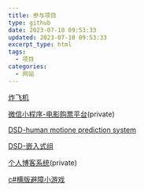 ```yaml
---
title: 参与项目
type: github
date: 2023-07-10 09:53:33
updated: 2023-07-10 09:53:33
excerpt_type: html
tags:
  - 项目
categories:
  - 网站
---
```


[炸飞机](https://github.com/briocheKJ/BombPlane)

[微信小程序-电影购票平台](https://github.com/OldCaptainWZJ/MovieApp)(private)

[DSD-human motione prediction system](https://github.com/michro/DSD/wiki)

[DSD-嵌入式组](https://github.com/DSD-PIrates/DSD-PIrates.github.io)

[个人博客系统](https://github.com/GGN-2015/HocLog)(private)

[c#横版避障小游戏](https://github.com/atoposyz/BlockDodge)

<!-- more -->